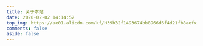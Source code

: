 ```yaml
---
title: 关于本站
date: 2020-02-02 14:14:52
top_img: https://ae01.alicdn.com/kf/H39b32f1493674bb8966d6f4d21fb8aefx.png
comments: false
aside: false
---
```


